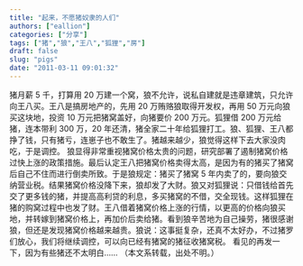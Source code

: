 ```yaml
---
title: "起来，不愿猪奴隶的人们"
authors: ["eallion"]
categories: ["分享"]
tags: ["猪","狼","王八","狐狸","房"]
draft: false
slug: "pigs"
date: "2011-03-11 09:01:32"
---
```


猪月薪 5 千，打算用 20 万建一个窝，狼不允许，说私自建就是违章建筑，只允许向王八买。王八是搞房地产的，先用 20 万贿赂狼取得开发权，再用 50 万元向狼买这块地，投资 10 万元把猪窝盖好，向猪要价 200 万元。狐狸借 200 万元给猪，连本带利 300 万，20 年还清，猪全家二十年给狐狸打工。狼、狐狸、王八都挣了钱，只有猪亏，连崽子也不敢生了。猪越来越少，狼觉得这样下去大家没肉吃，于是调控。
狼显得非常重视猪窝价格太贵的问题，研究部署了遏制猪窝价格过快上涨的政策措施。最后认定王八把猪窝价格卖得太高，是因为有的猪买了猪窝后自己不住而进行倒卖所致。于是狼规定：猪买了猪窝 5 年内卖了的，要向狼交纳营业税。结果猪窝价格没降下来，狼却发了大财。狼又对狐狸说：只借钱给首先交了更多钱的猪，并提高高利贷的利息，多买猪窝的不借，交全现钱。这样狐狸在猪的购窝过程中也发了财。王八借着猪窝价格上涨的行情，以更高的价格向狼买地，并转嫁到猪窝价格上，再加价后卖给猪。看到狼辛苦地为自己操劳，猪很感谢狼，但还是发现猪窝价格越来越贵。狼说：这事挺复杂，还真不太好办，不过猪罗们放心，我们将继续调控，可以向已经有猪窝的猪征收猪窝税。
看见的再发一下，因为有些猪还不太明白……
（本文系转载，出处不明。）
